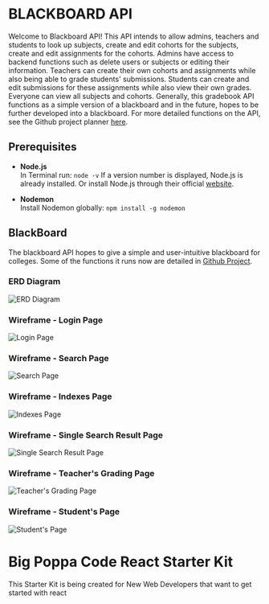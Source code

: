 # BLACKBOARD API
Welcome to Blackboard API! This API intends to allow admins, teachers and students to look up subjects, create and edit cohorts for the subjects, create and edit assignments for the cohorts. Admins have access to backend functions such as delete users or subjects or editing their information. Teachers can create their own cohorts and assignments while also being able to grade students' submissions. Students can create and edit submissions for these assignments while also view their own grades. Everyone can view all subjects and cohorts. Generally, this gradebook API functions as a simple version of a blackboard and in the future, hopes to be further developed into a blackboard. For more detailed functions on the API, see the Github project planner [here](https://github.com/users/sanlaelaecho/projects/1/views/1).

## Prerequisites
- **Node.js** <br>
In Terminal run:
`node -v`
If a version number is displayed, Node.js is already installed.
Or install Node.js through their official [website](https://nodejs.org/en).

- **Nodemon** <br>
Install Nodemon globally:
`npm install -g nodemon`

## BlackBoard
The blackboard API hopes to give a simple and user-intuitive blackboard for colleges. Some of the functions it runs now are detailed in [Github Project](https://github.com/users/sanlaelaecho/projects/1/views/1).

### ERD Diagram
![ERD Diagram](https://i.imgur.com/XzgNHAN.jpg)

### Wireframe - Login Page
![Login Page](https://i.imgur.com/7dHRoso.png)

### Wireframe - Search Page
![Search Page](https://i.imgur.com/p8H4O4A.png)

### Wireframe - Indexes Page
![Indexes Page](https://i.imgur.com/EfqsdMj.png)

### Wireframe - Single Search Result Page
![Single Search Result Page](https://i.imgur.com/Tn0qKO4.png)

### Wireframe - Teacher's Grading Page
![Teacher's Grading Page](https://i.imgur.com/CjbLpIF.png)

### Wireframe - Student's Page
![Student's Page](https://i.imgur.com/68piawC.png)


# Big Poppa Code React Starter Kit
This Starter Kit is being created for New Web Developers that want to get started with react
